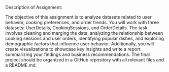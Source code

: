 Description of Assignment:

The objective of this assignment is to analyze datasets related to user behavior,
cooking preferences, and order trends.
You will work with three datasets: UserDetails, CookingSessions, and
OrderDetails.
The task involves cleaning and merging the data, analyzing the relationship between
cooking sessions and user orders, identifying popular dishes, and exploring
demographic factors that influence user behavior.
Additionally, you will create visualizations to showcase key insights and write a report
summarizing your findings and business recommendations.
The final project should be organized in a GitHub repository with all relevant files
and a README.md.
